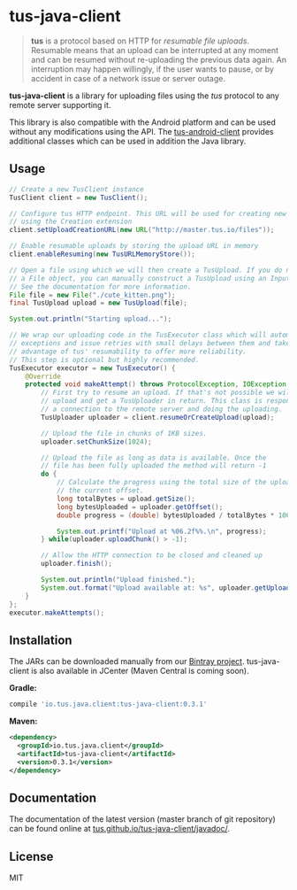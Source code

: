 # tus-java-client

> **tus** is a protocol based on HTTP for *resumable file uploads*. Resumable
> means that an upload can be interrupted at any moment and can be resumed without
> re-uploading the previous data again. An interruption may happen willingly, if
> the user wants to pause, or by accident in case of a network issue or server
> outage.

**tus-java-client** is a library for uploading files using the *tus* protocol to any remote server supporting it.

This library is also compatible with the Android platform and can be used without any modifications using the API. The [tus-android-client](https://github.com/tus/tus-android-client) provides additional classes which can be used in addition the Java library.

## Usage

```java
// Create a new TusClient instance
TusClient client = new TusClient();

// Configure tus HTTP endpoint. This URL will be used for creating new uploads
// using the Creation extension
client.setUploadCreationURL(new URL("http://master.tus.io/files"));

// Enable resumable uploads by storing the upload URL in memory
client.enableResuming(new TusURLMemoryStore());

// Open a file using which we will then create a TusUpload. If you do not have
// a File object, you can manually construct a TusUpload using an InputStream.
// See the documentation for more information.
File file = new File("./cute_kitten.png");
final TusUpload upload = new TusUpload(file);

System.out.println("Starting upload...");

// We wrap our uploading code in the TusExecutor class which will automatically catch
// exceptions and issue retries with small delays between them and take fully
// advantage of tus' resumability to offer more reliability.
// This step is optional but highly recommended.
TusExecutor executor = new TusExecutor() {
    @Override
    protected void makeAttempt() throws ProtocolException, IOException {
        // First try to resume an upload. If that's not possible we will create a new
        // upload and get a TusUploader in return. This class is responsible for opening
        // a connection to the remote server and doing the uploading.
        TusUploader uploader = client.resumeOrCreateUpload(upload);

        // Upload the file in chunks of 1KB sizes.
        uploader.setChunkSize(1024);

        // Upload the file as long as data is available. Once the
        // file has been fully uploaded the method will return -1
        do {
            // Calculate the progress using the total size of the uploading file and
            // the current offset.
            long totalBytes = upload.getSize();
            long bytesUploaded = uploader.getOffset();
            double progress = (double) bytesUploaded / totalBytes * 100;

            System.out.printf("Upload at %06.2f%%.\n", progress);
        } while(uploader.uploadChunk() > -1);

        // Allow the HTTP connection to be closed and cleaned up
        uploader.finish();

        System.out.println("Upload finished.");
        System.out.format("Upload available at: %s", uploader.getUploadURL().toString());
    }
};
executor.makeAttempts();

```

## Installation

The JARs can be downloaded manually from our [Bintray project](https://bintray.com/tus/maven/tus-java-client/view#files). tus-java-client is also available in JCenter (Maven Central is coming soon).

**Gradle:**

```groovy
compile 'io.tus.java.client:tus-java-client:0.3.1'
```

**Maven:**

```xml
<dependency>
  <groupId>io.tus.java.client</groupId>
  <artifactId>tus-java-client</artifactId>
  <version>0.3.1</version>
</dependency>
```

## Documentation

The documentation of the latest version (master branch of git repository) can be found online at [tus.github.io/tus-java-client/javadoc/](https://tus.github.io/tus-java-client/javadoc/).

## License

MIT
